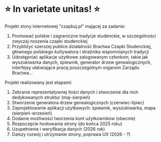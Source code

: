 # ⭐ In varietate unitas! ⭐

Projekt stony internetowej "czapkuj.pl" mającej za zadanie:
1. Promować polskie i zagraniczne tradycje studenckie, w szczególności zwyczaj noszenia czapki studenckiej
2. Przybliżyć szerszej publice działalność Bractwa Czapki Studenckiej, głównego polskiego kultywatora i strażnika wspomnianych tradycji
3. Udostępniać aplikacje użytkowe zalogowanym członkom, takie jak wyszukiwarka danych, śpiewnik, generator drzew genealogicznych, interfejsy ułatwiające pracę poszczególnym organom Zarządu Bractwa...

Projekt realizowany jest etapami:
1. Zebranie reprezentatywnej ilości danych i stworzenie dla nich dedykowanych struktur (maj-sierpień)
2. Stworzenie generatora drzew genealogicznych (czerwiec-lipiec)
3. Zaprojektowanie aplikacji użytkowych: śpiewnik, wyszukiwarka, mapa (sierpień-wrzesień)
4. Dodanie możliwości tworzenia kont użytkowników (obecnie)
5. Rozpoczęcie hostowania strony (do końca 2025 roku)
6. Uzupełnienie i weryfikacja danych (2026 rok)
7. Dalszy rozwój i utrzymanie strony, poprawa UX (2026 - ?)

